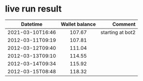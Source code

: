 # live run result

|    Datetime      | Wallet balance |      Comment     |
|------------------|:--------------:|-----------------:|
| 2021-03-10T16:46 |    107.67      | starting at bot2 |
| 2012-03-11T09:19 |    107.81      |                  |
| 2012-03-12T09:40 |    111.04      |                  |
| 2012-03-13T09:10 |    114.55      |                  |
| 2012-03-14T09:34 |    115.92      |                  |
| 2012-03-15T08:48 |    118.32      |                  |

